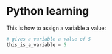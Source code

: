 # Python learning

This is how to assign a variable a value:
```python
# gives a variable a value of 5
this_is_a_variable = 5
```